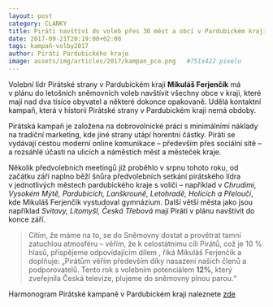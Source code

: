 ```yaml
---
layout: post
category: CLANKY
title: Piráti navštíví do voleb přes 30 měst a obcí v Pardubickém kraji
date: 2017-09-21T20:19:00+02:00  
tags: kampaň-volby2017
author: Piráti Pardubického kraje
image: assets/img/articles/2017/kampan_pce.png   #751x422 pixelu
---
```



Volební lídr Pirátské strany v Pardubickém kraji **Mikuláš Ferjenčík** má v plánu do letošních sněmovních voleb navštívit všechny obce v kraji,
 které mají nad dva tisíce obyvatel a některé dokonce opakovaně. Udělá kontaktní kampaň, která v historii Pirátské strany v Pardubickém kraji nemá obdoby.

Pirátská kampaň je založena na dobrovolnické práci s minimálními náklady na tradiční marketing, kde jiné strany utápí horentní částky.
 Piráti se vydávají cestou moderní online komunikace – především přes sociální sítě – a rozsáhlé účasti na ulicích a náměstích měst a městeček kraje.

Několik předvolebních meetingů již proběhlo v srpnu tohoto roku, od začátku září naplno běží šnůra předvolebních setkání pirátského lídra v jednotlivých
 městech pardubického kraje s voliči – například v *Chrudimi, Vysokém Mýtě, Pardubicích, Lanškrouně, Letohradě, Holicích a Přelouči*, 
kde Mikuláš Ferjenčík vystudoval gymnázium. Další větší města jako jsou například *Svitavy, Litomyšl, Česká Třebová* mají Piráti v plánu navštívit do konce září.

>Cítím, že máme na to, se do Sněmovny dostat a provětrat tamní zatuchlou atmosféru – věřím, že k celostátnímu cíli Pirátů, což je 10 % hlasů, přispějeme odpovídajícím dílem
, říká Mikuláš Ferjenčík a doplňuje: „Pirátům věřím především díky nasazení našich členů a podporovatelů. Tento rok s volebním potenciálem **12%**,
 který zveřejnila Česká televize, plujeme do sněmovny plnou parou.“

Harmonogram Pirátské kampaně v Pardubickém kraji naleznete  [zde][1]


[1]: https://pardubicky.pirati.cz/plavba/
